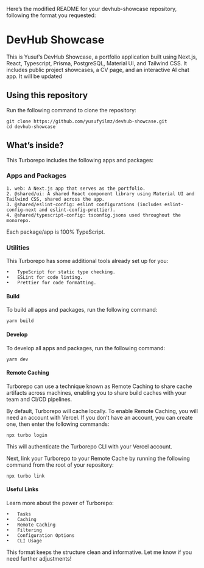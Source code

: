Here’s the modified README for your devhub-showcase repository, following the format you requested:

# DevHub Showcase

This is Yusuf’s DevHub Showcase, a portfolio application built using Next.js, React, Typescript, Prisma, PostgreSQL, Material UI, and Tailwind CSS. It includes public project showcases, a CV page, and an interactive AI chat app.
It will be updated

## Using this repository

Run the following command to clone the repository:

```
git clone https://github.com/yusufyilmz/devhub-showcase.git
cd devhub-showcase
```

## What’s inside?

This Turborepo includes the following apps and packages:

### Apps and Packages

	1. web: A Next.js app that serves as the portfolio.
	2. @shared/ui: A shared React component library using Material UI and Tailwind CSS, shared across the app.
	3. @shared/eslint-config: eslint configurations (includes eslint-config-next and eslint-config-prettier).
	4. @shared/typescript-config: tsconfig.jsons used throughout the monorepo.

Each package/app is 100% TypeScript.

### Utilities

This Turborepo has some additional tools already set up for you:

	•	TypeScript for static type checking.
	•	ESLint for code linting.
	•	Prettier for code formatting.

#### Build

To build all apps and packages, run the following command:

```
yarn build
```

#### Develop

To develop all apps and packages, run the following command:

```
yarn dev
```

#### Remote Caching

Turborepo can use a technique known as Remote Caching to share cache artifacts across machines, enabling you to share build caches with your team and CI/CD pipelines.

By default, Turborepo will cache locally. To enable Remote Caching, you will need an account with Vercel. If you don’t have an account, you can create one, then enter the following commands:

```
npx turbo login
```

This will authenticate the Turborepo CLI with your Vercel account.

Next, link your Turborepo to your Remote Cache by running the following command from the root of your repository:

```
npx turbo link
```

#### Useful Links

Learn more about the power of Turborepo:

	•	Tasks
	•	Caching
	•	Remote Caching
	•	Filtering
	•	Configuration Options
	•	CLI Usage

This format keeps the structure clean and informative. Let me know if you need further adjustments!
